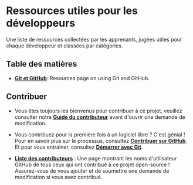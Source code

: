 # Ressources utiles pour les développeurs

Une liste de ressources collectées par les apprenants, jugées utiles pour chaque développeur et classées par catégories.

## Table des matières

- [**Git et GitHub**](Utiliser_Git_et_GitHub.md): Resources page on using Git and GitHub.

## Contribuer

- Vous êtes toujours les bienvenus pour contribuer à ce projet, veuillez consulter notre [**Guide du contributeur**](https://github.com/digifab-dev/ressources/blob/main/CONTRIBUTING.md) avant d'ouvrir une demande de modification.

- Vous contribuez pour la première fois à un logiciel libre ? C'est génial ! Pour en savoir plus sur le processus, consultez [**Contribuer sur GitHub**](https://github.com/digifab-dev/ressources/blob/main/Contribuer_sur_GitHub.md). Et pour vous entrainer, consultez [**Démarrer avec Git**](https://github.com/digifab-dev/demarrer-avec-git).

- [**Liste des contributeurs**](CONTRIBUTORS.md) : Une page montrant les noms d'utilisateur GitHub de tous ceux qui ont contribué à ce projet open-source ! Assurez-vous de vous ajouter et de soumettre une demande de modification si vous avez contribué.
